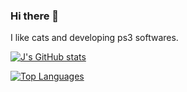 ### Hi there 👋
I like cats and developing ps3 softwares.

[![J's GitHub stats](https://github-readme-stats.vercel.app/api?username=jordywastaken&theme=tokyonight&show_icons=true&count_private=true&show=prs_merged,prs_merged_percentage)](https://github.com/anuraghazra/github-readme-stats)

[![Top Languages](https://github-readme-stats.vercel.app/api/top-langs/?username=jordywastaken&theme=tokyonight&layout=compact)](https://github.com/anuraghazra/github-readme-stats)
